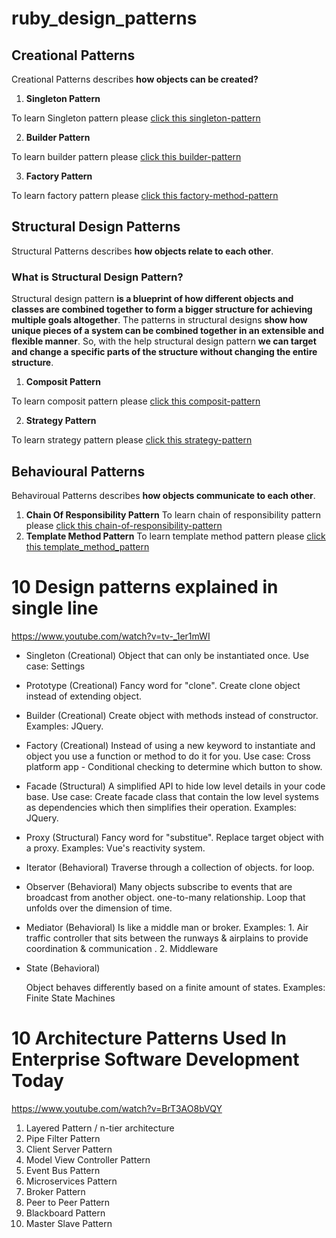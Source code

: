 # ruby_design_patterns

## Creational Patterns

Creational Patterns describes **how objects can be created?**


1. **Singleton  Pattern**

To learn Singleton pattern please [click this singleton-pattern](/creational_patterns/singleton_pattern)

2. **Builder Pattern**

To learn builder pattern please [click this builder-pattern](/creational_patterns/builder_pattern)

3. **Factory Pattern**

To learn factory pattern please [click this factory-method-pattern](/creational_patterns/factory_method_pattern)

## Structural Design Patterns 

Structural Patterns describes **how objects relate to each other**.

### What is Structural Design Pattern?

Structural design pattern **is a blueprint of how different objects and classes are combined together to form a bigger structure for achieving multiple goals altogether**. The patterns in structural designs **show how unique pieces of a system can be combined together in an extensible and flexible manner**. So, with the help structural design pattern **we can target and change a specific parts of the structure without changing the entire structure**.

1. **Composit Pattern**

To learn composit pattern please [click this composit-pattern](/structural_patterns/composit_pattern)

2. **Strategy Pattern**

To learn strategy pattern please [click this strategy-pattern](/structural_patterns/strategy_pattern)


## Behavioural Patterns

Behaviroual Patterns describes **how objects communicate to each other**.

1. **Chain Of Responsibility Pattern** 
To learn chain of responsibility pattern please [click this chain-of-responsibility-pattern](/behavioural_patterns/chain-of-responsibility-pattern)
2. **Template Method Pattern** 
To learn template method pattern please [click this template_method_pattern](/behavioural_patterns/template_method_pattern)




# 10 Design patterns explained in single line
https://www.youtube.com/watch?v=tv-_1er1mWI

- Singleton (Creational)
    Object that can only be instantiated once.
    Use case: Settings

- Prototype (Creational)
    Fancy word for "clone".
    Create clone object instead of extending object.

- Builder (Creational)
    Create object with methods instead of constructor.
    Examples: 
        JQuery.

- Factory (Creational)
    Instead of using a new keyword to instantiate and object you use a function or method to do it for you.
    Use case: Cross platform app - Conditional checking to determine which button to show.

- Facade (Structural)
     A simplified API to hide low level details in your code base.
    Use case: Create facade class that contain the low level systems as dependencies which then simplifies their operation.
    Examples: 
        JQuery.

- Proxy (Structural)
    Fancy word for "substitue".
    Replace target object with a proxy.
    Examples: 
        Vue's reactivity system.

- Iterator (Behavioral)
    Traverse through a collection of objects. for loop.

- Observer (Behavioral)
    Many objects subscribe to events that are broadcast from another object.
    one-to-many relationship.
    Loop that unfolds over the dimension of time.

- Mediator (Behavioral)
    Is like a middle man or broker.
    Examples: 
        1. Air traffic controller that sits between the runways & airplains to provide coordination & communication .
        2. Middleware

- State (Behavioral)

    Object behaves differently based on a finite amount of states.
    Examples:
        Finite State Machines


# 10 Architecture Patterns Used In Enterprise Software Development Today
https://www.youtube.com/watch?v=BrT3AO8bVQY

1) Layered Pattern / n-tier architecture
2) Pipe Filter Pattern
3) Client Server Pattern
4) Model View Controller Pattern
5) Event Bus Pattern
6) Microservices Pattern
7) Broker Pattern
8) Peer to Peer Pattern
9) Blackboard Pattern
10) Master Slave Pattern

